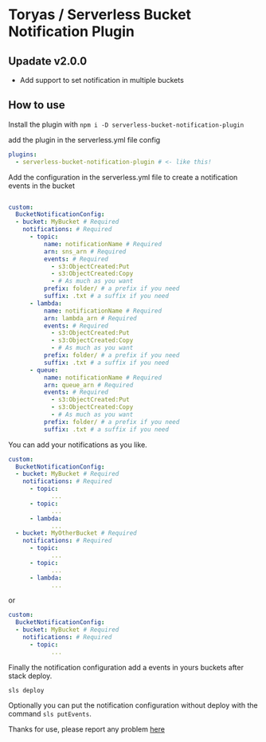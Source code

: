 # Toryas / Serverless Bucket Notification Plugin

## Upadate v2.0.0

 - Add support to set notification in multiple buckets

## How to use

Install the plugin with `npm i -D serverless-bucket-notification-plugin`

add the plugin in the serverless.yml file config

```yml
plugins:
  - serverless-bucket-notification-plugin # <- like this!
```

Add the configuration in the serverless.yml file to create a notification events in the bucket

```yml

custom:
  BucketNotificationConfig:
  - bucket: MyBucket # Required
    notifications: # Required
      - topic:
          name: notificationName # Required 
          arn: sns_arn # Required
          events: # Required
            - s3:ObjectCreated:Put 
            - s3:ObjectCreated:Copy
            - # As much as you want 
          prefix: folder/ # a prefix if you need
          suffix: .txt # a suffix if you need
      - lambda:
          name: notificationName # Required
          arn: lambda_arn # Required
          events: # Required
            - s3:ObjectCreated:Put 
            - s3:ObjectCreated:Copy
            - # As much as you want 
          prefix: folder/ # a prefix if you need
          suffix: .txt # a suffix if you need
      - queue:
          name: notificationName # Required
          arn: queue_arn # Required
          events: # Required
            - s3:ObjectCreated:Put 
            - s3:ObjectCreated:Copy
            - # As much as you want 
          prefix: folder/ # a prefix if you need
          suffix: .txt # a suffix if you need

```
You can add your notifications as you like.

```yml
custom:
  BucketNotificationConfig:
  - bucket: MyBucket # Required
    notifications: # Required
      - topic:
            ...
      - topic:
            ...
      - lambda:
            ...
  - bucket: MyOtherBucket # Required
    notifications: # Required
      - topic:
            ...
      - topic:
            ...
      - lambda:
            ...
```
 or 

```yml
custom:
  BucketNotificationConfig:
  - bucket: MyBucket # Required
    notifications: # Required
      - topic:
            ...
```

Finally the notification configuration add a events in yours buckets after stack deploy.

`sls deploy`

Optionally you can put the notification configuration without deploy with the command `sls putEvents`.

Thanks for use, please report any problem [here](https://github.com/toryas/serverless-bucket-notification-plugin/issues)
